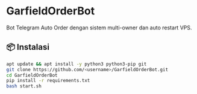 # GarfieldOrderBot
Bot Telegram Auto Order dengan sistem multi-owner dan auto restart VPS.

## 📦 Instalasi
```bash
apt update && apt install -y python3 python3-pip git
git clone https://github.com/<username>/GarfieldOrderBot.git
cd GarfieldOrderBot
pip install -r requirements.txt
bash start.sh
